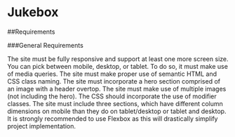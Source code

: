 # Jukebox
##Requirements

###General Requirements

The site must be fully responsive and support at least one more screen size. You can pick between mobile, desktop, or tablet.
To do so, it must make use of media queries.
The site must make proper use of semantic HTML and CSS class naming.
The site must incorporate a hero section comprised of an image with a header overtop.
The site must make use of multiple images (not including the hero).
The CSS should incorporate the use of modifier classes.
The site must include three sections, which have different column dimensions on mobile than they do on tablet/desktop or tablet and desktop.
It is strongly recommended to use Flexbox as this will drastically simplify project implementation.

